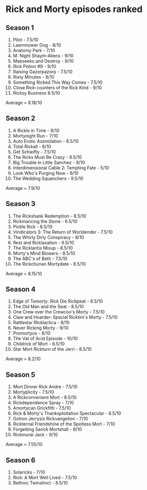 # Rick and Morty episodes ranked
## Season 1
1. Pilot - 7.5/10
2. Lawnmower Dog - 8/10
3. Anatomy Park - 7/10
4. M. Night Shaym-Aliens - 9/10
5. Meeseeks and Destroy - 9/10
6. Rick Potion #9 - 9/10
7. Raising Gazorpazorp - 7.5/10
8. Rixty Minutes - 8/10
9. Something Ricked This Way Comes - 7.5/10
10. Close Rick-counters of the Rick Kind - 9/10
11. Ricksy Business 8.5/10

Average = 8.18/10

## Season 2
1. A Rickle in Time - 8/10
2. Mortynight Run - 7/10
3. Auto Erotic Assimilation - 8.5/10
4. Total Rickall - 6/10
5. Get Schwifty - 7.5/10
6. The Ricks Must Be Crazy - 9.5/10
7. Big Trouble in Little Sanchez - 9/10
8. Interdimensional Cable 2: Tempting Fate - 5/10
9. Look Who's Purging Now - 9/10
10. The Wedding Squanchers - 9.5/10

Average = 7.9/10

## Season 3
1. The Rickshank Redemption - 8.5/10
2. Rickmancing the Stone - 6.5/10
3. Pickle Rick - 8.5/10
4. Vindicators 3: The Return of Worldender - 7.5/10
5. The Whirly Dirly Conspiracy - 8/10
6. Rest and Ricklaxation - 9.5/10
7. The Ricklantis Mixup - 8.5/10
8. Morty's Mind Blowers - 8.5/10
9. The ABC's of Beth - 7.5/10
10. The Rickchurian Mortydate - 8.5/10

Average = 8.15/10

## Season 4
1. Edge of Tomorty: Rick Die Rickpeat - 8.5/10
2. The Old Man and the Seat - 8.5/10
3. One Crew over the Crewcoo's Morty - 7.5/10
4. Claw and Hoarder: Special Ricktim's Morty - 7.5/10
5. Rattlestar RIcklactica - 8/10
6. Never Ricking Morty - 9/10
7. Promortyus - 8/10
8. The Vat of Acid Episode - 10/10
9. Childrick of Mort - 6.5/10
10. Star Mort Rickturn of the Jerri - 8.5/10

Average = 8.2/10

## Season 5
1. Mort Dinner Rick Andre - 7.5/10
2. Mortyplicity - 7.5/10
3. A Rickconvenient Mort - 8.5/10
4. Rickdependence Spray - 7/10
5. Amortycan Grickfitti - 7.5/10
6. Rick & Morty's Thanksploitation Spectacular - 6.5/10
7. Gotron Jerrysis Rickvangelion - 7/10
8. Rickternal Friendshine of the Spotless Mort - 7/10
9. Forgetting Sarick Mortshall - 8/10
10. Rickmurai Jack - 9/10

Average = 7.55/10

## Season 6
1. Solaricks - 7/10
2. Rick: A Mort Well Lived - 7.5/10
3. Bethnic Twinstinct - 8.5/10